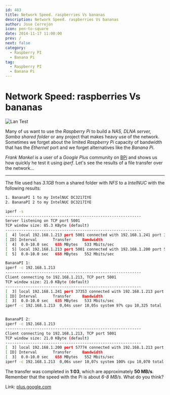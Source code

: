```yaml
---
id: 483
title: Network Speed. raspberries Vs bananas
description: Network Speed. raspberries Vs bananas
author: Jose Cerrejon
icon: pen-to-square
date: 2014-11-17 11:00:00
prev: /
next: false
category:
  - Raspberry PI
  - Banana Pi
tag:
  - Raspberry PI
  - Banana Pi
---
```


# Network Speed: raspberries Vs bananas

![Lan Test](/images/2014/11/Pi_LanTest.png)

Many of us want to use the *Raspberry Pi* to build a *NAS, DLNA server, Samba shared folder* or any project that makes heavy use of the network. Sometimes we forget about the limited *Raspberry Pi* capacity of bandwidth that has the *Ethernet* port and we forget alternatives like the *Banana Pi*.

*Frank Mankel* is a user of a *Google Plus* community on [BPi](https://plus.google.com/communities/116770564125019694131) and shows us how quickly he test it using *iperf*. Let's see the results of a file transfer over the network...

- - -
The file used has *3.1GB* from a shared folder with *NFS* to a *IntelNUC* with the following results:

```bash
1. BananaPI 1 to my IntelNUC DC3217IYE
2. BananaPI 2 to my IntelNUC DC3217IYE

iperf -s
------------------------------------------------------------
Server listening on TCP port 5001
TCP window size: 85.3 KByte (default)
------------------------------------------------------------
[  4] local 192.168.1.213 port 5001 connected with 192.168.1.241 port 37353
[ ID] Interval       Transfer     Bandwidth
[  4]  0.0-10.0 sec   635 MBytes   533 Mbits/sec
[  5] local 192.168.1.213 port 5001 connected with 192.168.1.200 port 57774
[  5]  0.0-10.0 sec   658 MBytes   552 Mbits/sec

BananaPI 1:
iperf -c 192.168.1.213
------------------------------------------------------------
Client connecting to 192.168.1.213, TCP port 5001
TCP window size: 21.0 KByte (default)
------------------------------------------------------------
[  3] local 192.168.1.241 port 37353 connected with 192.168.1.213 port 5001
[ ID] Interval       Transfer     Bandwidth
[  3]  0.0-10.0 sec   635 MBytes   533 Mbits/sec
iperf -c 192.168.1.213  0,04s user 10,05s system 97% cpu 10,325 total


BananaPI 2:
iperf -c 192.168.1.213
------------------------------------------------------------
Client connecting to 192.168.1.213, TCP port 5001
TCP window size: 21.0 KByte (default)
------------------------------------------------------------
[  3] local 192.168.1.200 port 57774 connected with 192.168.1.213 port 5001
[ ID] Interval       Transfer     Bandwidth
[  3]  0.0-10.0 sec   658 MBytes   552 Mbits/sec
iperf -c 192.168.1.213  0,06s user 10,07s system 100% cpu 10,070 total
```

The transfer was completed in **1:03**, which are approximately **50 MB/s**. Remember that the speed with the Pi is about *6-8 MB/s*. What do you think?

Link: [plus.google.com](https://plus.google.com/106041080497354187726/posts/92qfxowj4dx)